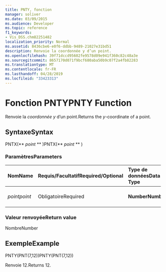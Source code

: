 ```yaml
---
title: PNTY, fonction
manager: soliver
ms.date: 03/09/2015
ms.audience: Developer
ms.topic: reference
f1_keywords:
- Vis_DSS.chm82251482
localization_priority: Normal
ms.assetid: 8436cbe6-e0f6-ddbb-9489-21027e31bd51
description: Renvoie la coordonnée y d’un point.
ms.openlocfilehash: 39f71dccd95602fe9578d09e941f360c82c48a3e
ms.sourcegitcommit: 8657170d071f9bcf680aba50b9c07f2a4fb82283
ms.translationtype: MT
ms.contentlocale: fr-FR
ms.lasthandoff: 04/28/2019
ms.locfileid: "33423313"
---
```

# <a name="pnty-function"></a><span data-ttu-id="21760-103">Fonction PNTY</span><span class="sxs-lookup"><span data-stu-id="21760-103">PNTY Function</span></span>

<span data-ttu-id="21760-104">Renvoie la  _coordonnée y_ d’un point.</span><span class="sxs-lookup"><span data-stu-id="21760-104">Returns the  _y_-coordinate of a point.</span></span>
  
## <a name="syntax"></a><span data-ttu-id="21760-105">Syntaxe</span><span class="sxs-lookup"><span data-stu-id="21760-105">Syntax</span></span>

<span data-ttu-id="21760-106">PNTX(\*\* *point* \*\* )</span><span class="sxs-lookup"><span data-stu-id="21760-106">PNTX(\*\* *point* \*\* )</span></span> 
  
### <a name="parameters"></a><span data-ttu-id="21760-107">Paramètres</span><span class="sxs-lookup"><span data-stu-id="21760-107">Parameters</span></span>

|<span data-ttu-id="21760-108">**Nom**</span><span class="sxs-lookup"><span data-stu-id="21760-108">**Name**</span></span>|<span data-ttu-id="21760-109">**Requis/Facultatif**</span><span class="sxs-lookup"><span data-stu-id="21760-109">**Required/Optional**</span></span>|<span data-ttu-id="21760-110">**Type de données**</span><span class="sxs-lookup"><span data-stu-id="21760-110">**Data Type**</span></span>|<span data-ttu-id="21760-111">**Description**</span><span class="sxs-lookup"><span data-stu-id="21760-111">**Description**</span></span>|
|:-----|:-----|:-----|:-----|
| <span data-ttu-id="21760-112">_point_</span><span class="sxs-lookup"><span data-stu-id="21760-112">_point_</span></span> <br/> |<span data-ttu-id="21760-113">Obligatoire</span><span class="sxs-lookup"><span data-stu-id="21760-113">Required</span></span>  <br/> |<span data-ttu-id="21760-114">**Number**</span><span class="sxs-lookup"><span data-stu-id="21760-114">**Number**</span></span> <br/> |<span data-ttu-id="21760-115">Coordonnée  _y_ du point.</span><span class="sxs-lookup"><span data-stu-id="21760-115">The  _y_-coordinate of the point.</span></span>  <br/> |
   
### <a name="return-value"></a><span data-ttu-id="21760-116">Valeur renvoyée</span><span class="sxs-lookup"><span data-stu-id="21760-116">Return value</span></span>

<span data-ttu-id="21760-117">Nombre</span><span class="sxs-lookup"><span data-stu-id="21760-117">Number</span></span>
  
## <a name="example"></a><span data-ttu-id="21760-118">Exemple</span><span class="sxs-lookup"><span data-stu-id="21760-118">Example</span></span>

<span data-ttu-id="21760-119">PNTY(PNT(7,12))</span><span class="sxs-lookup"><span data-stu-id="21760-119">PNTY(PNT(7,12))</span></span> 
  
<span data-ttu-id="21760-120">Renvoie 12.</span><span class="sxs-lookup"><span data-stu-id="21760-120">Returns 12.</span></span> 
  


